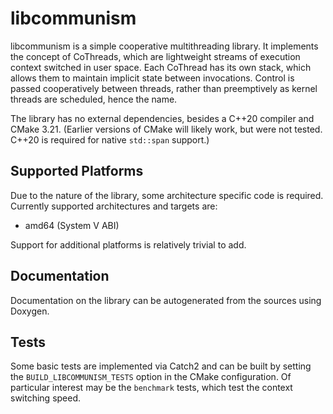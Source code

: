 # libcommunism
libcommunism is a simple cooperative multithreading library. It implements the concept of CoThreads, which are lightweight streams of execution context switched in user space. Each CoThread has its own stack, which allows them to maintain implicit state between invocations. Control is passed cooperatively between threads, rather than preemptively as kernel threads are scheduled, hence the name.

The library has no external dependencies, besides a C++20 compiler and CMake 3.21. (Earlier versions of CMake will likely work, but were not tested. C++20 is required for native `std::span` support.)

## Supported Platforms
Due to the nature of the library, some architecture specific code is required. Currently supported architectures and targets are:

- amd64 (System V ABI)

Support for additional platforms is relatively trivial to add.

## Documentation
Documentation on the library can be autogenerated from the sources using Doxygen.

## Tests
Some basic tests are implemented via Catch2 and can be built by setting the `BUILD_LIBCOMMUNISM_TESTS` option in the CMake configuration. Of particular interest may be the `benchmark` tests, which test the context switching speed.
